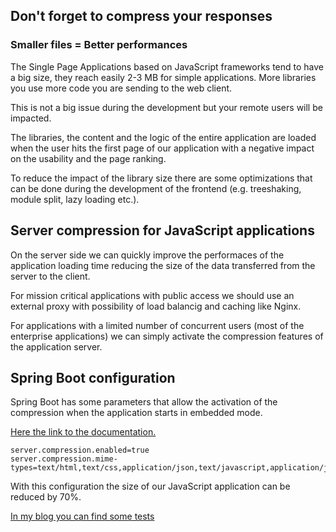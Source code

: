 ## Don't forget to compress your responses

### Smaller files = Better performances

The Single Page Applications based on JavaScript frameworks
tend to have a big size, they reach easily 2-3 MB for simple
applications. More libraries you use more code you are sending to
the web client.

This is not a big issue during the development but your remote
users will be impacted.

The libraries, the content and the logic of the entire
application are loaded when the user hits the first page of our
application with a negative impact on the usability and the page
ranking.


To reduce the impact of the library size there are some
optimizations that can be done during the development of the
frontend (e.g. treeshaking, module split, lazy loading etc.).


## Server compression for JavaScript applications

On the server side we can quickly improve the performaces of
the application loading time reducing the size of the data
transferred from the server to the client.

For mission critical applications with public access we should
use an external proxy with possibility of load balancig and caching
like Nginx.

For applications with a limited number of concurrent users
(most of the enterprise applications) we can simply activate the
compression features of the application server.


## Spring Boot configuration

Spring Boot has some parameters that allow the activation of
the compression when the application starts in embedded mode.

[Here the link to the
documentation.](https://docs.spring.io/spring-boot/docs/current/reference/html/howto-embedded-servlet-containers.html#how-to-enable-http-response-compression)

``` properties
server.compression.enabled=true
server.compression.mime-types=text/html,text/css,application/json,text/javascript,application/javascript
```

With this configuration the size of our JavaScript application
can be reduced by 70%.

[In my blog you can find some tests](http://javaee.ch/2017/02/20/better-performance-with-smaller-and-faster-angular-applications-using-spring-boot-and-tomcat/)